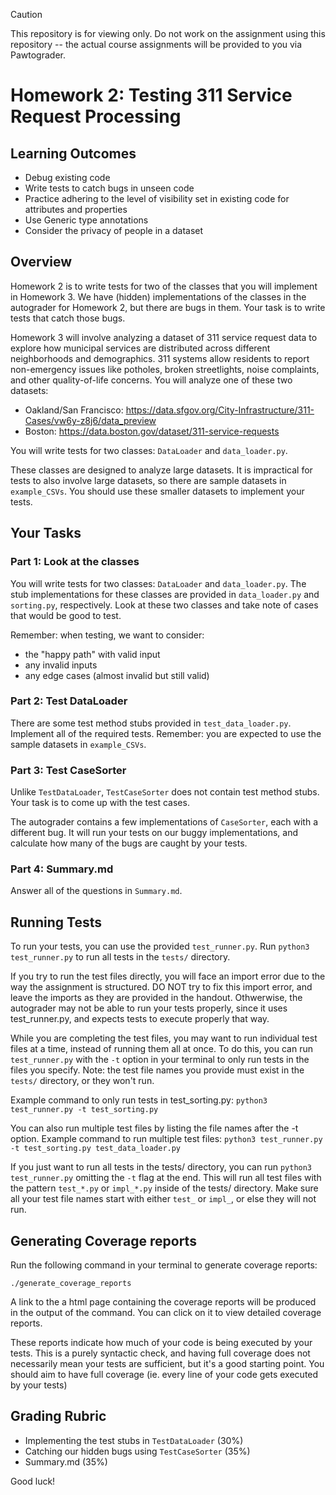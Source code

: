 > [!CAUTION]
> This repository is for viewing only. Do not work on the assignment using this repository -- the actual course assignments will be provided to you via Pawtograder.

# Homework 2: Testing 311 Service Request Processing

## Learning Outcomes

- Debug existing code
- Write tests to catch bugs in unseen code
- Practice adhering to the level of visibility set in existing code for attributes and properties
- Use Generic type annotations
- Consider the privacy of people in a dataset

## Overview

Homework 2 is to write tests for two of the classes that you will implement in Homework 3.
We have (hidden) implementations of the classes in the autograder for Homework 2, but there are bugs in them.
Your task is to write tests that catch those bugs.

Homework 3 will involve analyzing a dataset of 311 service request data to explore how municipal services are distributed across different neighborhoods and demographics. 311 systems allow residents to report non-emergency issues like potholes, broken streetlights, noise complaints, and other quality-of-life concerns.
You will analyze one of these two datasets:
- Oakland/San Francisco: https://data.sfgov.org/City-Infrastructure/311-Cases/vw6y-z8j6/data_preview
- Boston: https://data.boston.gov/dataset/311-service-requests

You will write tests for two classes: `DataLoader` and `data_loader.py`.

These classes are designed to analyze large datasets. It is impractical for tests to also involve large datasets, so there are sample datasets in `example_CSVs`. You should use these smaller datasets to implement your tests.

## Your Tasks

### Part 1: Look at the classes

You will write tests for two classes: `DataLoader` and `data_loader.py`. The stub implementations for these classes are provided in `data_loader.py` and `sorting.py`, respectively.
Look at these two classes and take note of cases that would be good to test.

Remember: when testing, we want to consider:
- the "happy path" with valid input
- any invalid inputs
- any edge cases (almost invalid but still valid)

### Part 2: Test DataLoader

There are some test method stubs provided in `test_data_loader.py`. Implement all of the required tests.
Remember: you are expected to use the sample datasets in `example_CSVs`.

### Part 3: Test CaseSorter

Unlike `TestDataLoader`, `TestCaseSorter` does not contain test method stubs. Your task is to come up with the test cases.

The autograder contains a few implementations of `CaseSorter`, each with a different bug. It will run your tests on our buggy implementations, and calculate how many of the bugs are caught by your tests.

### Part 4: Summary.md

Answer all of the questions in `Summary.md`.

## Running Tests
To run your tests, you can use the provided `test_runner.py`. Run `python3 test_runner.py` to run all tests in the `tests/` directory. 

If you try to run the test files directly, you will face an import error due to the way the assignment is structured. DO NOT try to fix this import error, and leave the imports as they are provided in the handout. Othwerwise, the autograder may not be able to run your tests properly, since it uses test_runner.py, and expects tests to execute properly that way. 

While you are completing the test files, you may want to run individual test files at a time, instead of running them all at once. To do this, you can run `test_runner.py` with the `-t` option in your terminal to only run tests in the files you specify. Note: the test file names you provide must exist in the `tests/` directory, or they won't run. 

Example command to only run tests in test_sorting.py:
```python3 test_runner.py -t test_sorting.py```

You can also run multiple test files by listing the file names after the -t option. 
Example command to run multiple test files: 
```python3 test_runner.py -t test_sorting.py test_data_loader.py```

If you just want to run all tests in the tests/ directory, you can run `python3 test_runner.py` omitting the `-t` flag at the end. This will run all test files with the pattern `test_*.py` or `impl_*.py` inside of the tests/ directory. Make sure all your test file names start with either `test_` or `impl_`, or else they will not run.

## Generating Coverage reports

Run the following command in your terminal to generate coverage reports:

```./generate_coverage_reports```

A link to the a html page containing the coverage reports will be produced in the output of the command. You can click on it to view detailed coverage reports. 

These reports indicate how much of your code is being executed by your tests. This is a purely syntactic check, and having full coverage does not necessarily mean your tests are sufficient, but it's a good starting point. You should aim to have full coverage (ie. every line of your code gets executed by your tests)


## Grading Rubric
- Implementing the test stubs in `TestDataLoader` (30%)
- Catching our hidden bugs using `TestCaseSorter` (35%)
- Summary.md (35%)

Good luck!
